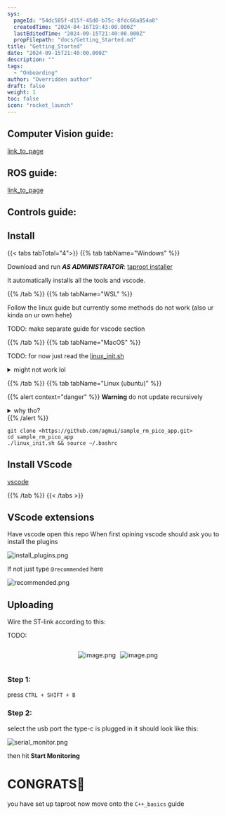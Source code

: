 ```yaml
---
sys:
  pageId: "54dc585f-d15f-45d0-b75c-8fdc66a854a8"
  createdTime: "2024-04-16T19:43:00.000Z"
  lastEditedTime: "2024-09-15T21:40:00.000Z"
  propFilepath: "docs/Getting_Started.md"
title: "Getting_Started"
date: "2024-09-15T21:40:00.000Z"
description: ""
tags:
  - "Onboarding"
author: "Overridden author"
draft: false
weight: 1
toc: false
icon: "rocket_launch"
---
```


## Computer Vision guide:

[link_to_page](86d45bc0-388b-4d26-8848-44f255f73d0e)

## ROS guide:

[link_to_page](3c76c1de-ec8f-46d6-8b0a-294005edc2d5)

## Controls guide:

## Install

{{< tabs tabTotal="4">}}
{{% tab tabName="Windows" %}}

Download and run _**AS ADMINISTRATOR**_: [taproot installer](https://github.com/Thornbots/TeachingFreshies/releases/tag/1.0)

It automatically installs all the tools and vscode.

{{% /tab %}}
{{% tab tabName="WSL" %}}

Follow the linux guide but currently some methods do not work (also ur kinda on ur own hehe)

TODO: make separate guide for vscode section

{{% /tab %}}
{{% tab tabName="MacOS" %}}

TODO: for now just read the [linux_init.sh](https://github.com/agmui/sample_rm_pico_app/blob/main/linux_init.sh)

<details>
<summary>might not work lol</summary>

`brew install libusb pkg-config`

Next install: [vscode](https://code.visualstudio.com/Download)

</details>

{{% /tab %}}
{{% tab tabName="Linux (ubuntu)" %}}

{{% alert context="danger" %}}
**Warning** do not update recursively
<details>
<summary>why tho?</summary>
There are some submodules that may go on for a while (like tinyusb) and I highly
recommend you don't need to get them.
If you want to see what submodules I update just look in `linux_init.sh`
</details>
{{% /alert %}}

```shell
git clone <https://github.com/agmui/sample_rm_pico_app.git>
cd sample_rm_pico_app
./linux_init.sh && source ~/.bashrc
```

## Install VScode

[vscode](https://code.visualstudio.com/Download)

{{% /tab %}}
{{< /tabs >}}

## VScode extensions

Have vscode open this repo
When first opining vscode should ask you to install the plugins

![install_plugins.png](https://prod-files-secure.s3.us-west-2.amazonaws.com/d518164a-d88e-44d1-a4ee-3adb3bd8bce0/89bd30f0-1825-4e77-867b-0a41ce370880/install_plugins.png?X-Amz-Algorithm=AWS4-HMAC-SHA256&X-Amz-Content-Sha256=UNSIGNED-PAYLOAD&X-Amz-Credential=ASIAZI2LB4667ZX26LYP%2F20250317%2Fus-west-2%2Fs3%2Faws4_request&X-Amz-Date=20250317T090949Z&X-Amz-Expires=3600&X-Amz-Security-Token=IQoJb3JpZ2luX2VjEOj%2F%2F%2F%2F%2F%2F%2F%2F%2F%2FwEaCXVzLXdlc3QtMiJHMEUCIDJkkmRVW7ozZBrPkmi%2FOViW76jKShPOdAV6oCtc6nPjAiEAogTFPkjk2%2BBQL0%2Be6izDe4Ganpmqb3WtYos1MTI7IQUq%2FwMIQRAAGgw2Mzc0MjMxODM4MDUiDI0RkA8vbUbWyjY7RyrcA07QfVk37TB2p7TM358UTfHVnZvhMbV%2FgQKMUd%2BPOS%2FY7os39W7kBegucJ%2BoUPzAyhF3g8HGl0IihrawYFD9QYggbp05p1TXqlinEQMZUiP2Cqt%2FiKRPg%2F5H%2F0dE4OS3shhn2DZwR9S8eHOOhjcBL2vOsFc9mGAEaT6U%2BLdpZj7%2BcOPRbgCl8D4Aas89HLFoA2rqNv%2Fl7kO6wZZ1B0RlHK4pgUUbJeO7vZKs4t%2BZs7noBH16I4hO%2FbmxWRySJ4Nmagktro5VYulvsP%2Br%2F1Dbmf3hcL7Z%2BIH36x9L33b5X69PO01RgCZe8PdtKfvPL6JThhqfpHvDURPmMcwzqRspqR1zaojBoQxKgYdW9VOOG6x%2B1886V1SoLJ43SPo1yPpaGT8nQ%2BUxW6CJVoOqeJncHyEIrEA59kUNkcmWvNPIAeGsCcx1jgP3uAGRhlzdiwqzbrMXxSQFz4dMtq0G7bAx3Yttn%2BUv32zYoBhzTN9Qw%2FxX63%2BXB9VymwJDFzSnSzLp3YOTp1wrGL6BGLvq6ffLyejN2Fg9Jpg7GtNIsOkyHptV7x4LyPYSq6xXOmtNbRKnIgqb4peoOpdVt%2FRKFF1sFOuRG9lS8AP4bN63NHH%2FzSY1yLgtFFEFN8LLVdD6MPiv374GOqUBtrqzp%2FZn3s4Zi4x%2FrblwS%2BPU2PfNpJs8cqKxAAlUILZWmeOM5LK3cKf%2FwCSdpnBbZB%2BQnYIQvO%2BVhoMFonoyzHq0Tl3TEUuJlUidwo0Kfu8%2BNmMEXcmTm6BMwZPyLWODws13yn0s9tKOdcPHmhbHtYHt%2BQ6aO%2B6tG%2BYxxDjA6qvXP%2B9tg736etQYBJIQvjGuzl6TfSFcZ0OpIdSF0GlUTZY7VTWV&X-Amz-Signature=3f439240c0eb800bb4eec985446996f68acf336d5726defca5c8744c4b371620&X-Amz-SignedHeaders=host&x-id=GetObject)

If not just type `@recommended` here  

![recommended.png](https://prod-files-secure.s3.us-west-2.amazonaws.com/d518164a-d88e-44d1-a4ee-3adb3bd8bce0/61e661e9-5d85-4dfc-be0d-8d2097a5e793/recommended.png?X-Amz-Algorithm=AWS4-HMAC-SHA256&X-Amz-Content-Sha256=UNSIGNED-PAYLOAD&X-Amz-Credential=ASIAZI2LB4667ZX26LYP%2F20250317%2Fus-west-2%2Fs3%2Faws4_request&X-Amz-Date=20250317T090949Z&X-Amz-Expires=3600&X-Amz-Security-Token=IQoJb3JpZ2luX2VjEOj%2F%2F%2F%2F%2F%2F%2F%2F%2F%2FwEaCXVzLXdlc3QtMiJHMEUCIDJkkmRVW7ozZBrPkmi%2FOViW76jKShPOdAV6oCtc6nPjAiEAogTFPkjk2%2BBQL0%2Be6izDe4Ganpmqb3WtYos1MTI7IQUq%2FwMIQRAAGgw2Mzc0MjMxODM4MDUiDI0RkA8vbUbWyjY7RyrcA07QfVk37TB2p7TM358UTfHVnZvhMbV%2FgQKMUd%2BPOS%2FY7os39W7kBegucJ%2BoUPzAyhF3g8HGl0IihrawYFD9QYggbp05p1TXqlinEQMZUiP2Cqt%2FiKRPg%2F5H%2F0dE4OS3shhn2DZwR9S8eHOOhjcBL2vOsFc9mGAEaT6U%2BLdpZj7%2BcOPRbgCl8D4Aas89HLFoA2rqNv%2Fl7kO6wZZ1B0RlHK4pgUUbJeO7vZKs4t%2BZs7noBH16I4hO%2FbmxWRySJ4Nmagktro5VYulvsP%2Br%2F1Dbmf3hcL7Z%2BIH36x9L33b5X69PO01RgCZe8PdtKfvPL6JThhqfpHvDURPmMcwzqRspqR1zaojBoQxKgYdW9VOOG6x%2B1886V1SoLJ43SPo1yPpaGT8nQ%2BUxW6CJVoOqeJncHyEIrEA59kUNkcmWvNPIAeGsCcx1jgP3uAGRhlzdiwqzbrMXxSQFz4dMtq0G7bAx3Yttn%2BUv32zYoBhzTN9Qw%2FxX63%2BXB9VymwJDFzSnSzLp3YOTp1wrGL6BGLvq6ffLyejN2Fg9Jpg7GtNIsOkyHptV7x4LyPYSq6xXOmtNbRKnIgqb4peoOpdVt%2FRKFF1sFOuRG9lS8AP4bN63NHH%2FzSY1yLgtFFEFN8LLVdD6MPiv374GOqUBtrqzp%2FZn3s4Zi4x%2FrblwS%2BPU2PfNpJs8cqKxAAlUILZWmeOM5LK3cKf%2FwCSdpnBbZB%2BQnYIQvO%2BVhoMFonoyzHq0Tl3TEUuJlUidwo0Kfu8%2BNmMEXcmTm6BMwZPyLWODws13yn0s9tKOdcPHmhbHtYHt%2BQ6aO%2B6tG%2BYxxDjA6qvXP%2B9tg736etQYBJIQvjGuzl6TfSFcZ0OpIdSF0GlUTZY7VTWV&X-Amz-Signature=60a1a126606fe1193a75bd0766e910a51217bc7ba415402d45c9ebaae2f9a382&X-Amz-SignedHeaders=host&x-id=GetObject)

## Uploading

Wire the ST-link according to this:

TODO:

<div style="display: flex;flex-direction: row; column-gap:10px; max-width: 630px;justify-content: center;">
<div>

![image.png](https://prod-files-secure.s3.us-west-2.amazonaws.com/d518164a-d88e-44d1-a4ee-3adb3bd8bce0/210ecb78-1116-4d7b-b9b7-2292f66fa2c2/image.png?X-Amz-Algorithm=AWS4-HMAC-SHA256&X-Amz-Content-Sha256=UNSIGNED-PAYLOAD&X-Amz-Credential=ASIAZI2LB466WNIFZBHO%2F20250317%2Fus-west-2%2Fs3%2Faws4_request&X-Amz-Date=20250317T090951Z&X-Amz-Expires=3600&X-Amz-Security-Token=IQoJb3JpZ2luX2VjEOj%2F%2F%2F%2F%2F%2F%2F%2F%2F%2FwEaCXVzLXdlc3QtMiJGMEQCICpHx%2FoE4sVjl9yZ0T741RIJUzIP%2FwrPYywIYBGf%2FgMNAiAvgZqBWMppFarmxajFA01u9NeuGHomtlOQF6Z4e1FjKCr%2FAwhBEAAaDDYzNzQyMzE4MzgwNSIMYYApddMzARu2hXucKtwDKBWqo0V3D6aIJnYk%2Bdre1yDOB7n4JHwH0LGcyUulSL%2BR4nZot03ZhKkli6V6VcFZ0yK9eOwzcCEBc0crTyrcqPhG3Z7FMq0heodNdTxy4Ve6Jt1gsbsV%2B9XpwOioTk5CS52KNCjqtxe71KwgyYZKv1%2BjyIJVnmZmbCJumXgkcf1eFBMh8IB4NUtI7SmCQ4XM3bP8I2svh%2BBdCK89PG30%2FdIVRGbU9DezFn3PNKQvigj4gXDHyVHBDai0TPPTT3%2F3K577VcCVfXlTbf0SQSPHvfSn5a7H2g9YyPGl3LEwjq4Us9vqt6dDn0NhxEZ%2FeD1Miu7otRQErIoBj0sCwnyya%2Ffb73ivyktfW7bCsBIQchVLZsUV1hs%2FXlW9VPpB5qPAm14Hdh5uLTawKWQkSDcCIehByECgu4%2BgLcfuB5BMR7Tg1QGP8dSpuBzWzcNKIawGgD9oG7qvvX1K3Tr2e1xL%2BeYM7qj4y86sgTLsMA8k0nwUP9aZRvycq6e9z8Xin9bySQ7VUkZdnnXeVggePGPHxkSw1eX%2FvZeuh6BwS038rox6MSKUyz3KWerh56Q9izPbSOzQTb1p5q%2FH5wvPK5uFcAtC5W5tZc1b19j4iFjr37LjHg5UKYQ3KuQtcjMwnbDfvgY6pgFk4ai4av%2B0FdbrhcjBLLW%2FQ%2Fx%2Fzos2CBWHwePIG4QT8xYDkzTGi%2BYsSN9iM8a%2BFFe6mmfykXXf7b92jt1ANFb2mEL%2FdWAnDNdLV3NL2R%2BuF1leKqj4CVzNY2LgYUDF0f218jsyMDfsKHHMDQX%2BUMQq4MBSTYwJFFqMsQgwbxjfopVKk%2B%2B4iR8puL2EGJ0Nzq%2FRv9zPOFFCnLvRJd6LfZCw%2FnjPaQ%2FR&X-Amz-Signature=d6de1caae05d9a3a61195af45f7fad6d9c0f9e2821b3c65a59643d9cee1db6ad&X-Amz-SignedHeaders=host&x-id=GetObject)

</div>
<div>

![image.png](https://prod-files-secure.s3.us-west-2.amazonaws.com/d518164a-d88e-44d1-a4ee-3adb3bd8bce0/33a0fd0f-8ca6-4a86-8e09-26e95ded1fff/image.png?X-Amz-Algorithm=AWS4-HMAC-SHA256&X-Amz-Content-Sha256=UNSIGNED-PAYLOAD&X-Amz-Credential=ASIAZI2LB46656GVIK4G%2F20250317%2Fus-west-2%2Fs3%2Faws4_request&X-Amz-Date=20250317T090952Z&X-Amz-Expires=3600&X-Amz-Security-Token=IQoJb3JpZ2luX2VjEOj%2F%2F%2F%2F%2F%2F%2F%2F%2F%2FwEaCXVzLXdlc3QtMiJIMEYCIQDEwiNiYtFtfBuL2hDF%2FfvFttEd0py1vwg%2FOhrtudP3%2FwIhALgFRXIbd1byUrPxg9KoK9Gal0Mg3SyD%2Fit8VJuMwqzNKv8DCEEQABoMNjM3NDIzMTgzODA1Igx8kvFPduBXjz6ucIkq3ANltwpZN1hckw0ROhM6orOnHw7Tr2o1PMkvde2Fm1QDKjeoSIzcVm7IHQzEseiKQmo2AAflddnZfNu3cnNSDI34tz93sK3leLEid7wOSeKamMkqJPMoQxIDvOsx%2FCQ9giubfzFOjzF73yhwP6ouSx8OBunJ%2FZuFEH8hYa8T1cESDLl0iKqQ5NNZIL7lnUcZd3l7wlfHErGDvZXB6rXvFeLC0MMPaQRlUZt%2FPRYx6cZLqdhbP2W6ehtd1zfzr3j%2Bguk6ha7JAdTrI5tPyJz%2B0W6V4OeKZKSXjEN8G9BlA9pA9hSkSLHR68V%2F%2F0AE0VdF0lP8s8u7EsYygJdCbsiBJvmE6Ct%2BO04Jx%2FLNmvQ61AFym15Vm%2Fjcr9AWmiFsEaRZEn8GrtZou%2F7mbrypkJ070TAVDyyBJZldGYPuTy1IEc8bTHebVmozoSnVHwocqMWqWW%2FlTXOWQ7sC7tf4jH3uEyRd31PjrLtWZJPK8Moh22Qlx08ZjENd8kMX4JTWe5r2L3PoC6M659rnMvknci9w4x0QnEXUo0bhKngWzyl3hWRQhoTWxtyOKOM8qw1o6jXrY9hmUCNM89XFDyS36DNw1WrlVIkgzDqvwv%2BEAXZgjzmhGjIgWvLopOXFA13jNzCQr9%2B%2BBjqkAdk%2B72D1WKRKIHdiL7u2wbcgpFWsacco73QTd3HQr8a5efhrmGqeoLps%2BzeCbLfvVPgA%2F57a%2FylMmo56buogoNWHrYjnKUDm%2BcMue15rkTRidxom%2F%2B6pqDrPMYdQKJUi%2FU5M7goqDzZpyT%2F0jgYPjz6e%2FMuxtg%2FE9ae8GFyr1jvDKKQvjxJs3251YGiLbdCWvngQFs0JjtlObZNclCElxjgdQsjM&X-Amz-Signature=75a008552eada1b9b5b3d0e4ac5ba1e9315632f32b3b66d47c7131ac416cc38a&X-Amz-SignedHeaders=host&x-id=GetObject)

</div>
</div>

### Step 1:

press `CTRL + SHIFT + B`

### Step 2:

select the usb port the type-c is plugged in it should look like this:

![serial_monitor.png](https://prod-files-secure.s3.us-west-2.amazonaws.com/d518164a-d88e-44d1-a4ee-3adb3bd8bce0/f03f4774-05d4-4393-b6a0-d5efb6d315ab/serial_monitor.png?X-Amz-Algorithm=AWS4-HMAC-SHA256&X-Amz-Content-Sha256=UNSIGNED-PAYLOAD&X-Amz-Credential=ASIAZI2LB4667ZX26LYP%2F20250317%2Fus-west-2%2Fs3%2Faws4_request&X-Amz-Date=20250317T090949Z&X-Amz-Expires=3600&X-Amz-Security-Token=IQoJb3JpZ2luX2VjEOj%2F%2F%2F%2F%2F%2F%2F%2F%2F%2FwEaCXVzLXdlc3QtMiJHMEUCIDJkkmRVW7ozZBrPkmi%2FOViW76jKShPOdAV6oCtc6nPjAiEAogTFPkjk2%2BBQL0%2Be6izDe4Ganpmqb3WtYos1MTI7IQUq%2FwMIQRAAGgw2Mzc0MjMxODM4MDUiDI0RkA8vbUbWyjY7RyrcA07QfVk37TB2p7TM358UTfHVnZvhMbV%2FgQKMUd%2BPOS%2FY7os39W7kBegucJ%2BoUPzAyhF3g8HGl0IihrawYFD9QYggbp05p1TXqlinEQMZUiP2Cqt%2FiKRPg%2F5H%2F0dE4OS3shhn2DZwR9S8eHOOhjcBL2vOsFc9mGAEaT6U%2BLdpZj7%2BcOPRbgCl8D4Aas89HLFoA2rqNv%2Fl7kO6wZZ1B0RlHK4pgUUbJeO7vZKs4t%2BZs7noBH16I4hO%2FbmxWRySJ4Nmagktro5VYulvsP%2Br%2F1Dbmf3hcL7Z%2BIH36x9L33b5X69PO01RgCZe8PdtKfvPL6JThhqfpHvDURPmMcwzqRspqR1zaojBoQxKgYdW9VOOG6x%2B1886V1SoLJ43SPo1yPpaGT8nQ%2BUxW6CJVoOqeJncHyEIrEA59kUNkcmWvNPIAeGsCcx1jgP3uAGRhlzdiwqzbrMXxSQFz4dMtq0G7bAx3Yttn%2BUv32zYoBhzTN9Qw%2FxX63%2BXB9VymwJDFzSnSzLp3YOTp1wrGL6BGLvq6ffLyejN2Fg9Jpg7GtNIsOkyHptV7x4LyPYSq6xXOmtNbRKnIgqb4peoOpdVt%2FRKFF1sFOuRG9lS8AP4bN63NHH%2FzSY1yLgtFFEFN8LLVdD6MPiv374GOqUBtrqzp%2FZn3s4Zi4x%2FrblwS%2BPU2PfNpJs8cqKxAAlUILZWmeOM5LK3cKf%2FwCSdpnBbZB%2BQnYIQvO%2BVhoMFonoyzHq0Tl3TEUuJlUidwo0Kfu8%2BNmMEXcmTm6BMwZPyLWODws13yn0s9tKOdcPHmhbHtYHt%2BQ6aO%2B6tG%2BYxxDjA6qvXP%2B9tg736etQYBJIQvjGuzl6TfSFcZ0OpIdSF0GlUTZY7VTWV&X-Amz-Signature=585c67d5ba093d322fd3e315cabfd003e9f89ff3facfeee41bcab4dbf772e10e&X-Amz-SignedHeaders=host&x-id=GetObject)

then hit **Start Monitoring**

# CONGRATS🎉

you have set up taproot now move onto the `C++_basics` guide
